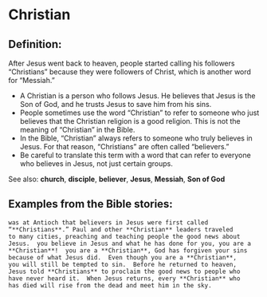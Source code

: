 Christian
=========

Definition:
-----------

After Jesus went back to heaven, people started calling his followers
“Christians” because they were followers of Christ, which is another
word for “Messiah.”

-   A Christian is a person who follows Jesus. He believes that Jesus is
    the Son of God, and he trusts Jesus to save him from his sins.
-   People sometimes use the word “Christian” to refer to someone who
    just believes that the Christian religion is a good religion. This
    is not the meaning of “Christian” in the Bible.
-   In the Bible, “Christian” always refers to someone who truly
    believes in Jesus. For that reason, “Christians” are often
    called “believers.”
-   Be careful to translate this term with a word that can refer to
    everyone who believes in Jesus, not just certain groups.

See also: **church**, **disciple**, **believer**, **Jesus**, **Messiah**,
**Son of God**

Examples from the Bible stories:
--------------------------------

    was at Antioch that believers in Jesus were first called
    “**Christians**.” Paul and other **Christian** leaders traveled
    to many cities, preaching and teaching people the good news about
    Jesus.  you believe in Jesus and what he has done for you, you are a
    **Christian**!  you are a **Christian**, God has forgiven your sins
    because of what Jesus did.  Even though you are a **Christian**,
    you will still be tempted to sin.  Before he returned to heaven,
    Jesus told **Christians** to proclaim the good news to people who
    have never heard it.  When Jesus returns, every **Christian** who
    has died will rise from the dead and meet him in the sky.
